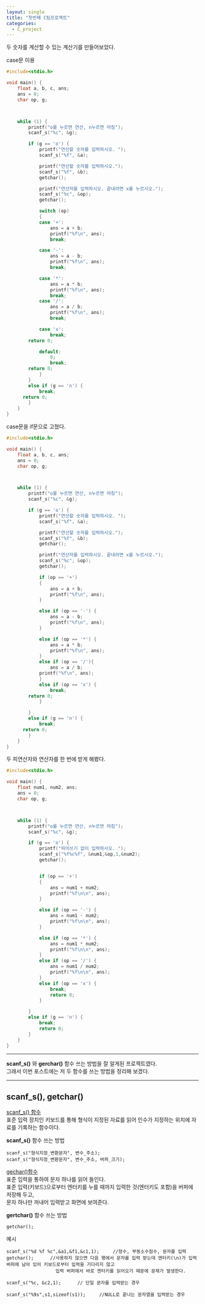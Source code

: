 ```yaml
---
layout: single
title: "첫번째 C팀프로젝트"
categories:
  - C_project
---
```


두 숫자를 계산할 수 있는 계산기를 만들어보았다.

case문 이용
```c
#include<stdio.h>

void main() {
	float a, b, c, ans;
	ans = 0;
	char op, g;



	while (1) {
		printf("o를 누르면 연산, n누르면 마침");
		scanf_s("%c", &g);

		if (g == 'o') {
			printf("연산할 숫자를 입력하시오. ");
			scanf_s("%f", &a);

			printf("연산할 숫자를 입력하시오.");
			scanf_s("%f", &b);
			getchar();

			printf("연산자를 입력하시오. 끝내려면 x를 누르시오.");
			scanf_s("%c", &op);
			getchar();

			switch (op)
			{
			case '+':
				ans = a + b;
				printf("%f\n", ans);
				break;

			case '-':
				ans = a - b;
				printf("%f\n", ans);
				break;

			case '*':
				ans = a * b;
				printf("%f\n", ans);
				break;
			case '/':
				ans = a / b;
				printf("%f\n", ans);
				break;

			case 'x':
				break;
        return 0;

			default:
				0;
				break;
        return 0;
			}
		}
		else if (g == 'n') {
			break;
      return 0;
		}
	}
}
```


case문을 if문으로 고쳤다.
```c
#include<stdio.h>

void main() {
	float a, b, c, ans;
	ans = 0;
	char op, g;



	while (1) {
		printf("o를 누르면 연산, n누르면 마침");
		scanf_s("%c", &g);

		if (g == 'o') {
			printf("연산할 숫자를 입력하시오. ");
			scanf_s("%f", &a);

			printf("연산할 숫자를 입력하시오.");
			scanf_s("%f", &b);
			getchar();

			printf("연산자를 입력하시오. 끝내려면 x를 누르시오.");
			scanf_s("%c", &op);
			getchar();

			if (op == '+')
			{
				ans = a + b;
				printf("%f\n", ans);
			}

			else if (op == '-') {
				ans = a - b;
				printf("%f\n", ans);
			}

			else if (op == '*') {
				ans = a * b;
				printf("%f\n", ans);
			}
			else if (op == '/'){
				ans = a / b;
			printf("%f\n", ans);
			}
			else if (op == 'x') {
				break;
        return 0;
			}

		}
		else if (g == 'n') {
			break;
      return 0;
		}
	}
}
```

두 피연산자와 연산자를 한 번에 받게 해봤다.

```c
#include<stdio.h>

void main() {
	float num1, num2, ans;
	ans = 0;
	char op, g;



	while (1) {
		printf("o를 누르면 연산, n누르면 마침");
		scanf_s("%c", &g);

		if (g == 'o') {
			printf("띄어쓰기 없이 입력하시오. ");
			scanf_s("%f%c%f", &num1,&op,1,&num2);
			getchar();


			if (op == '+')
			{
				ans = num1 + num2;
				printf("%f\n\n", ans);
			}

			else if (op == '-') {
				ans = num1 - num2;
				printf("%f\n\n", ans);
			}

			else if (op == '*') {
				ans = num1 * num2;
				printf("%f\n\n", ans);
			}
			else if (op == '/') {
				ans = num1 / num2;
				printf("%f\n\n", ans);
			}
			else if (op == 'x') {
				break;
				return 0;
			}

		}
		else if (g == 'n') {
			break;
			return 0;
		}
	}
}
```

---

**scanf_s()** 와 **gerchar()** 함수 쓰는 방법을 잘 알게된 프로젝트였다.  
그래서 이번 포스트에는 저 두 함수를 쓰는 방법을 정리해 보겠다.

---
## scanf_s(), getchar()

<u>scanf_s() 함수</u>  
표준 입력 장치인 키보드를 통해 형식이 지정된 자료를 읽어 인수가 지정하는 위치에 자료를 기록하는 함수이다.


**scanf_s()** 함수 쓰는 방법
```
scanf_s("형식지정_변환문자", 변수_주소);
scanf_s("형식지정_변환문자", 변수_주소, 버퍼_크기);
```

<u>gechar()함수</u>  
표준 입력을 통하여 문자 하나를 읽어 들인다.  
표준 입력(키보드)으로부터 엔터키를 누를 때까지 입력한 것(엔터키도 포함)을 버퍼에 저장해 두고,  
문자 하나만 꺼내어 입력받고 화면에 보여준다.

**gertchar()** 함수 쓰는 방법
```
getchar();
```


예시
```
scanf_s("%d %f %c",&a1,&f1,&c1,1);     //정수, 부동소수점수, 문자를 입력
getchar();      //사용하지 않으면 다음 행에서 문자를 입력 받는데 엔터키(\n)가 입력 버퍼에 남아 있어 키보드로부터 입력을 기다리지 않고 
                  입력 버퍼에서 바로 엔터키를 읽어오기 때문에 문제가 발생한다.

scanf_s("%c, &c2,1);      // 단일 문자를 입력받는 경우

scanf_s("%9s",s1,sizeof(s1));     //NULL로 끝나는 문자열을 입력받는 경우
```

